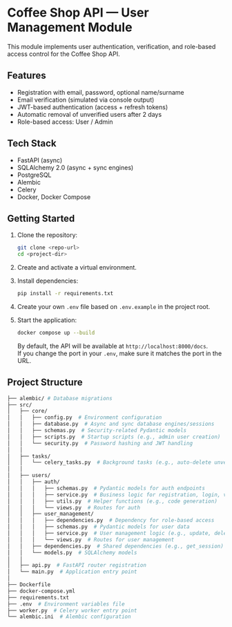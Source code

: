 # Coffee Shop API — User Management Module

This module implements user authentication, verification, and role-based access control for the Coffee Shop API.

## Features

- Registration with email, password, optional name/surname
- Email verification (simulated via console output)
- JWT-based authentication (access + refresh tokens)
- Automatic removal of unverified users after 2 days
- Role-based access: User / Admin

## Tech Stack

- FastAPI (async)
- SQLAlchemy 2.0 (async + sync engines)
- PostgreSQL
- Alembic
- Celery
- Docker, Docker Compose

## Getting Started

1. Clone the repository:

    ```bash
    git clone <repo-url>
    cd <project-dir>
    ```

2. Create and activate a virtual environment.

3. Install dependencies:

    ```bash
    pip install -r requirements.txt
    ```

4. Create your own `.env` file based on `.env.example` in the project root.

5. Start the application:

    ```bash
    docker compose up --build
    ```

    By default, the API will be available at `http://localhost:8000/docs`.  
    If you change the port in your `.env`, make sure it matches the port in the URL.

## Project Structure

```bash
├── alembic/ # Database migrations
├── src/
│   ├── core/
│   │   ├── config.py  # Environment configuration
│   │   ├── database.py  # Async and sync database engines/sessions
│   │   ├── schemas.py  # Security-related Pydantic models
│   │   ├── scripts.py  # Startup scripts (e.g., admin user creation)
│   │   └── security.py  # Password hashing and JWT handling
│   │
│   ├── tasks/
│   │   └── celery_tasks.py  # Background tasks (e.g., auto-delete unverified users)
│   │
│   ├── users/
│   │   ├── auth/
│   │   │   ├── schemas.py  # Pydantic models for auth endpoints
│   │   │   ├── service.py  # Business logic for registration, login, verification
│   │   │   ├── utils.py  # Helper functions (e.g., code generation)
│   │   │   └── views.py  # Routes for auth
│   │   ├── user_management/
│   │   │   ├── dependencies.py  # Dependency for role-based access
│   │   │   ├── schemas.py  # Pydantic models for user data
│   │   │   ├── service.py  # User management logic (e.g., update, delete)
│   │   │   └── views.py  # Routes for user management
│   │   ├── dependencies.py  # Shared dependencies (e.g., get_session)
│   │   └── models.py  # SQLAlchemy models
│   │
│   ├── api.py  # FastAPI router registration
│   └── main.py  # Application entry point
│
├── Dockerfile
├── docker-compose.yml
├── requirements.txt
├── .env  # Environment variables file
├── worker.py  # Celery worker entry point
└── alembic.ini  # Alembic configuration
```